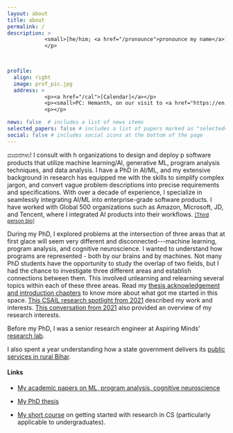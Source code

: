 ```yaml
---
layout: about
title: about
permalink: /
description: >
            <small>[he/him; <a href="/pronounce">pronounce my name</a>]</small>
            </p>
            


profile:
  align: right
  image: prof_pic.jpg
  address: >
            <p><a href="/cal">[Calendar]</a></p>
            <p><small>PC: Hemanth, on our visit to <a href="https://en.wikipedia.org/wiki/Kuppalli">Kuppalli</a>. December 2019.</small></p>
            <p></p>

news: false  # includes a list of news items
selected_papers: false # includes a list of papers marked as "selected={true}"
social: false # includes social icons at the bottom of the page
---
```


<p>ವಂದನೆಗಳು! I consult with h organizations to design and deploy p software products that utilize machine learning/AI, generative ML, program analysis techniques, and data analysis. I have a PhD in AI/ML, and my extensive background in research has equipped me with the skills to simplify complex jargon, and convert vague problem descriptions into precise requirements and specifications. With over a decade of experience, I specialize in seamlessly integrating AI/ML into enterprise-grade software products. I have worked with Global 500 organizations such as Amazon, Microsoft, JD, and Tencent, where I integrated AI products into their workflows. <small><a href="https://shashank-srikant.github.io/bio.txt">[Third person bio]</a></small>
</p>

<p>
During my PhD, I explored problems at the intersection of three areas that at first glace will seem very different and disconnected---machine learning, program analysis, and cognitive neuroscience. I wanted to understand how programs are represented - both by our brains and by machines. Not many PhD students have the opportunity to study the overlap of two fields, but I had the chance to investigate three different areas and establish connections between them. This involved unlearning and relearning several topics within each of these three areas. Read my <a href="https://shashank-srikant.github.io/assets/pdf/srikant-shash-phd-eecs-2023-thesis-ack-intro.pdf">thesis acknowledgement and introduction chapters</a> to know more about what got me started in this space.  
<a href="https://cap.csail.mit.edu/engage/spotlights/shashank-srikant">This CSAIL research spotlight from 2021</a> described my work and interests.  <a href="https://www.youtube.com/watch?v=3tuhyQR2L0I">This conversation from 2021</a> also provided an overview of my research interests.
</p>

<p>Before my PhD, I was a senior research engineer at Aspiring Minds' <a href="http://research.aspiringminds.com">research lab</a>.

I also spent a year understanding how a state government delivers its <a href="http://sevasetu.org/">public services in rural Bihar</a>.</p>

#### Links

- <p> <a href="https://shashank-srikant.github.io/tag/papers/">My academic papers on ML, program analysis, cognitive neuroscience</a></p>

- <p><a href="https://shashank-srikant.github.io/notes/thesis/">My PhD thesis</a></p>

- <p><a href="https://shashank-srikant.github.io/notes/aspiring-academics/">My short course</a> on getting started with research in CS (particularly applicable to undergraduates).</p>

